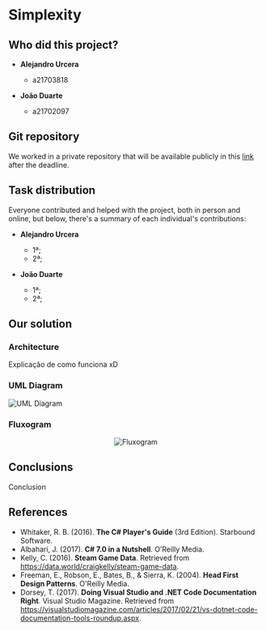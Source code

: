 # Simplexity

## Who did this project?

* __Alejandro Urcera__
  * a21703818

* __João Duarte__
  * a21702097

## Git repository

We worked in a private repository that will be available publicly in this
[link](https://github.com/JoaoAlexandreDuarte/Steam-DB_LP2) after the deadline.

## Task distribution

Everyone contributed and helped with the project, both in person and online,
but below, there's a summary of each individual's contributions:

* __Alejandro Urcera__
  * 1ª;
  * 2ª;

* __João Duarte__
  * 1ª;
  * 2ª;

## Our solution

### Architecture

Explicação de como funciona xD

### UML Diagram

![UML Diagram](link)

### Fluxogram

<p align="center">
  <img src="link" alt="Fluxogram"/>
</p>

## Conclusions

Conclusion

## References

* Whitaker, R. B. (2016). **The C# Player's Guide** 
    (3rd Edition). Starbound Software.
* Albahari, J. (2017). **C# 7.0 in a Nutshell**.
    O’Reilly Media.
* Kelly, C. (2016). **Steam Game Data**. Retrieved
    from <https://data.world/craigkelly/steam-game-data>.
* Freeman, E., Robson, E., Bates, B., & Sierra, K.
    (2004). **Head First Design Patterns**. O'Reilly Media.
* Dorsey, T. (2017). **Doing Visual Studio and .NET
    Code Documentation Right**. Visual Studio Magazine. Retrieved from
    <https://visualstudiomagazine.com/articles/2017/02/21/vs-dotnet-code-documentation-tools-roundup.aspx>.
